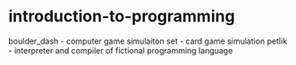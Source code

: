 # introduction-to-programming

boulder_dash - computer game simulaiton
set - card game simulation
petlik - interpreter and compiler of fictional programming language
